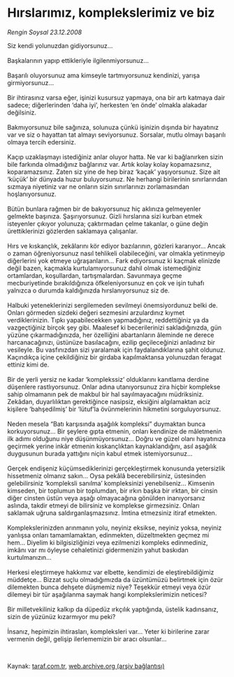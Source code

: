 # Hırslarımız, komplekslerimiz ve biz

*Rengin Soysal 23.12.2008*

<div class="taraf_structure_2col_1zq">
<div class="margen_n">



 <p>Siz kendi yolunuzdan gidiyorsunuz... <br/><br/>Başkalarının yapıp ettikleriyle ilgilenmiyorsunuz... <br/><br/>Başarılı oluyorsunuz ama kimseyle tartmıyorsunuz kendinizi, yarışa girmiyorsunuz... <br/><br/>Bir ihtirasınız varsa eğer, işinizi kusursuz yapmaya, ona bir artı katmaya dair sadece; diğerlerinden ‘daha iyi’, herkesten ‘en önde’ olmakla alakadar değilsiniz. <br/><br/>Bakmıyorsunuz bile sağınıza, solunuza çünkü işinizin dışında bir hayatınız var ve siz o hayattan tat almayı seviyorsunuz. Sorsalar, mutlu olmayı başarılı olmaya tercih edersiniz. <br/><br/>Kaçıp uzaklaşmayı istediğiniz anlar oluyor hatta. Ne var ki bağlanırken sizin bile farkında olmadığınız bağlarınız var. Artık kolay kolay kopamazsınız, koparamazsınız. Zaten siz yine de hep biraz ‘kaçak’ yaşıyorsunuz. Size ait ‘küçük’ bir dünyada huzur buluyorsunuz. Ne herhangi birilerinin sınırlarından sızmaya niyetiniz var ne onların sizin sınırlarınızı zorlamasından hoşlanıyorsunuz. <br/><br/>Bütün bunlara rağmen bir de bakıyorsunuz hiç aklınıza gelmeyenler gelmekte başınıza. Şaşırıyorsunuz. Gizli hırslarına sizi kurban etmek isteyenler çıkıyor yolunuza; çaktırmadan çelme takanlar, o güne değin ürettiklerinizi gözlerden saklamaya çalışanlar. <br/><br/>Hırs ve kıskançlık, zekâlarını kör ediyor bazılarının, gözleri kararıyor... Ancak o zaman öğreniyorsunuz nasıl tehlikeli olabileceğini, var olmakla yetinmeyip diğerlerini yok etmeye uğraşanların... Fark ediyorsunuz ki kaçmak elinizde değil bazen, kaçmakla kurtulamıyorsunuz dahil olmak istemediğiniz ortamlardan, koşullardan, tartışmalardan. Savunmaya geçme mecburiyetinde bırakıldığınıza öfkeleniyorsunuz en çok ve işin tuhafı yalnızca o durumda kaldığınızda hırslanıyorsunuz siz de. <br/><br/>Halbuki yeteneklerinizi sergilemeden sevilmeyi önemsiyordunuz belki de. Onları görmeden sizdeki değeri sezmesini arzulardınız kıymet verdiklerinizin. Tıpkı yapabilecekken yapmadığınız, reddettiğiniz ya da vazgeçtiğiniz birçok şey gibi. Maalesef ki becerilerinizi sakladığınızda, gün yüzüne çıkarmadığınızda, her özelliğini abartanların âleminde ne derece harcanacağınızı, üstünüze basılacağını, ezilip geçileceğinizi anladınız bir vesileyle. Bu vasfınızdan sizi yaralamak için faydalandıklarına şahit oldunuz. Kaçındıkça içine çekildiğiniz bir girdaba kapılmaktansa yolunuzdan feragat ettiniz kimi de. <br/><br/>Bir de yerli yersiz ne kadar ‘komplekssiz’ olduklarını kanıtlama derdine düşenlere rastlıyorsunuz. Onlar adına utanıyorsunuz zira hiçbir komplekse sahip olmamanın pek de makbul bir hal sayılmayacağını müdriksiniz. Zekâdan, duyarlılıktan gerektiğince nasipsiz, eksiğini algılamaktan aciz kişilere ‘bahşedilmiş’ bir ‘lütuf’la övünmelerinin hikmetini sorguluyorsunuz. <br/><br/>Neden mesela “Batı karşısında aşağılık kompleksi” duymaktan bunca korkuyorsunuz... Bir şeylere gıpta etmenin, onları kendinize de mâletmenin ilk adımı olduğunu niye düşünmüyorsunuz... Doğru ve güzel olanı hayatınıza geçirmek yerine inkâr etmenin kıskançlıktan kaynaklandığını, asıl aşağılık duygusunun burada yattığını niçin kabul etmek istemiyorsunuz... <br/><br/>Gerçek endişeniz küçümsediklerinizi gerçekleştirmek konusunda yetersizlik hissetmeniz olmanız sakın... Oysa pekâlâ becerebilirsiniz, üstesinden gelebilirsiniz ‘kompleksli sanılma’ kompleksinizi yenebilseniz... Kimsenin kimseden, bir toplumun bir toplumdan, bir ırkın başka bir ırktan, bir cinsin diğer cinsten üstün veya aşağı olmayacağına gönülden inanıyorsanız aslında, takdir etmeyi de bilirsiniz ve komplekse girmezsiniz. Onları saklamak uğruna saldırganlaşmazsınız. İmtina etmezsiniz itiraf etmekten. <br/><br/>Komplekslerinizden arınmanın yolu, neyiniz eksikse, neyiniz yoksa, neyiniz yanlışsa onları tamamlamaktan, edinmekten, düzeltmekten geçmez mi hem... Diyelim ki bilgisizliğinizi veya ezilmenizi kompleks edinmediniz, imkânı var mı öyleyse cehaletinizi gidermenizin yahut baskıdan kurtulmanızın... <br/><br/>Herkesi eleştirmeye hakkımız var elbette, kendimizi de eleştirebildiğimiz müddetçe... Bizzat suçlu olmadığımızda da üzüntümüzü belirtmek için özür dilemekten bunca dehşete düşmemiz niye? Teşekkür etmeyi veya özür dilemeyi bir tür aşağılanma saymak hangi komplekslerimizin neticesi? <br/><br/>Bir milletvekiliniz kalkıp da düpedüz ırkçılık yaptığında, üstelik kadınsanız, sizin de yüzünüz kızarmıyor mu peki? <br/><br/>İnsanız, hepimizin ihtirasları, kompleksleri var... Yeter ki birilerine zarar vermenin değil, gelişip ilerlememizin bir aracı olsunlar...</p>

<br/>


<div id="taraf_not">
</div>

</div>


</div>

Kaynak: [taraf.com.tr](http://www.taraf.com.tr:80/makale/3239.htm), [web.archive.org (arşiv bağlantısı)](http://web.archive.org/web/20090207191550/http://www.taraf.com.tr:80/makale/3239.htm)
